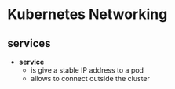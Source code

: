 # Kubernetes Networking

## services

- **service**
  - is give a stable IP address to a pod
  - allows to connect outside the cluster
